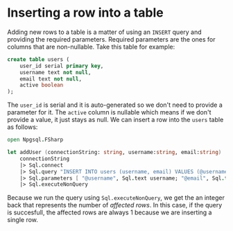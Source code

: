 # Inserting a row into a table

Adding new rows to a table is a matter of using an `INSERT` query and providing the required parameters. Required parameters are the ones for columns that are non-nullable. Take this table for example:
```sql
create table users (
    user_id serial primary key,
    username text not null,
    email text not null,
    active boolean
);
```
The `user_id` is serial and it is auto-generated so we don't need to provide a parameter for it. The `active` column is nullable which means if we don't provide a value, it just stays as null. We can insert a row into the `users` table as follows:
```fsharp
open Npgsql.FSharp

let addUser (connectionString: string, username:string, email:string) : int =
    connectionString
    |> Sql.connect
    |> Sql.query "INSERT INTO users (username, email) VALUES (@username, @email)"
    |> Sql.parameters [ "@username", Sql.text username; "@email", Sql.text email ]
    |> Sql.executeNonQuery
```
Because we run the query using `Sql.executeNonQuery`, we get the an integer back that represents the number of _affected rows_. In this case, if the query is succesfull, the affected rows are always 1 because we are inserting a single row.

